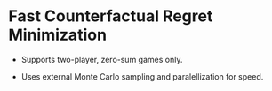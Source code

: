 # Fast Counterfactual Regret Minimization

* Supports two-player, zero-sum games only.

* Uses external Monte Carlo sampling and paralellization for speed.